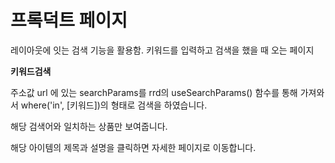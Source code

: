 # 프록덕트 페이지

레이아웃에 잇는 검색 기능을 활용함. 키워드를 입력하고 검색을 했을 때 오는 페이지

**키워드검색**

주소값 url 에 있는 searchParams를 rrd의 useSearchParams() 함수를 통해 가져와서 where('in', [키워드])의 형태로 검색을 하였습니다.

해당 검색어와 일치하는 상품만 보여줍니다.

해당 아이템의 제목과 설명을 클릭하면 자세한 페이지로 이동합니다.
